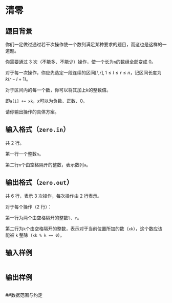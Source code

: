 # 清零

## 题目背景

你们一定做过通过若干次操作使一个数列满足某种要求的题目，而这也是这样的一道题。

你需要通过 3 次（不能多、不能少）操作，使一个长为`n`的数组全部变成 0。

对于每一次操作，你应先选定一段连续的区间$[l, r], 1 \le l \le r \le n$，记区间长度为$k (r - l + 1)$。

对于区间内的每一个数，你可以将其加上$k$的整数倍。

即`a[i] += xk`，$x$可以为负数、正数、0。

请你输出操作的具体方案。

## 输入格式（`zero.in`）

共 2 行。

第一行一个整数`n`。

第二行`n`个由空格隔开的整数，表示数列`a`。

## 输出格式（`zero.out`）

共 6 行，表示 3 次操作，每次操作由 2 行表示。

对于每个操作（2 行）：

第一行为两个由空格隔开的整数`l`、`r`。

第二行为`k`个由空格隔开的整数，表示对于当前位置所加的数（`xk`），这个数应该能被 `k` 整除（`xk % k == 0`）。

## 输入样例

```
```

## 输出样例

```
```

##数据范围与约定
